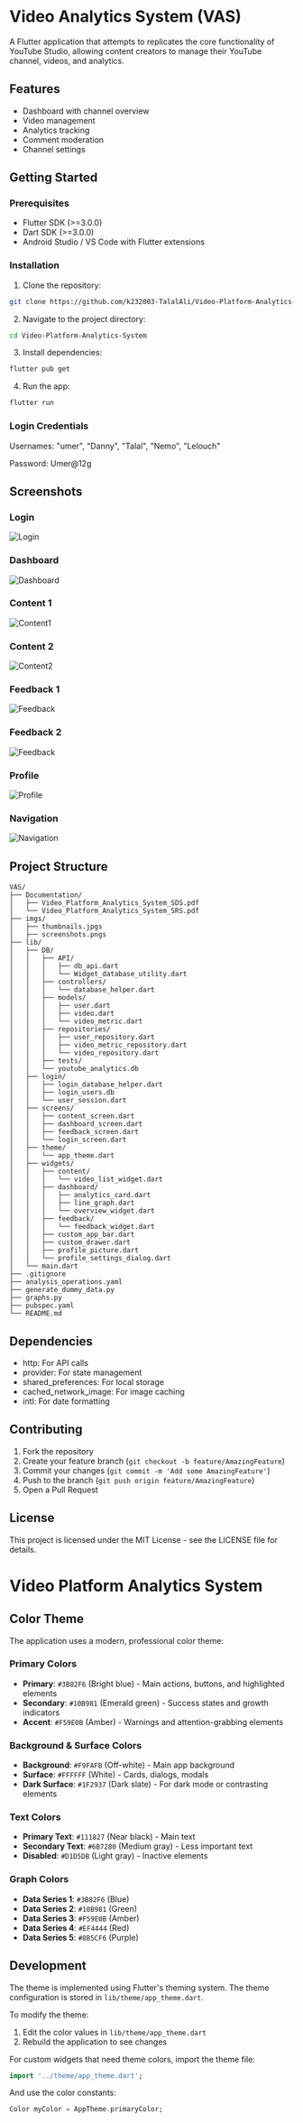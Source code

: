 # Video Analytics System (VAS)

A Flutter application that attempts to replicates the core functionality of YouTube Studio, allowing content creators to manage their YouTube channel, videos, and analytics.

## Features

- Dashboard with channel overview
- Video management
- Analytics tracking
- Comment moderation
- Channel settings

## Getting Started

### Prerequisites

- Flutter SDK (>=3.0.0)
- Dart SDK (>=3.0.0)
- Android Studio / VS Code with Flutter extensions

### Installation

1. Clone the repository:
```bash
git clone https://github.com/k232003-TalalAli/Video-Platform-Analytics-System.git
```

2. Navigate to the project directory:
```bash
cd Video-Platform-Analytics-System
```

3. Install dependencies:
```bash
flutter pub get
```

4. Run the app:
```bash
flutter run
```

### Login Credentials

Usernames: "umer", "Danny", "Talal", "Nemo", "Lelouch" 

Password: Umer@12g

## Screenshots

### Login  
![Login](imgs/login.png)

### Dashboard  
![Dashboard](imgs/dashboard.png)

### Content 1  
![Content1](imgs/content1.png)

### Content 2  
![Content2](imgs/content2.png)

### Feedback 1 
![Feedback](imgs/feedback1.png)

### Feedback 2 
![Feedback](imgs/feedback2.png)

### Profile  
![Profile](imgs/profile.png)

### Navigation  
![Navigation](imgs/navigation.png)


## Project Structure

```
VAS/
├── Documentation/
│   ├── Video_Platform_Analytics_System_SDS.pdf
│   └── Video_Platform_Analytics_System_SRS.pdf
├── imgs/
│   ├── thumbnails.jpgs
│   ├── screenshots.pngs
├── lib/
│   ├── DB/
│   │   ├── API/
│   │   │   ├── db_api.dart
│   │   │   └── Widget_database_utility.dart
│   │   ├── controllers/
│   │   │   └── database_helper.dart
│   │   ├── models/
│   │   │   ├── user.dart
│   │   │   ├── video.dart
│   │   │   └── video_metric.dart
│   │   ├── repositories/
│   │   │   ├── user_repository.dart
│   │   │   ├── video_metric_repository.dart
│   │   │   └── video_repository.dart
│   │   ├── tests/
│   │   └── youtube_analytics.db
│   ├── login/
│   │   ├── login_database_helper.dart
│   │   ├── login_users.db
│   │   └── user_session.dart
│   ├── screens/
│   │   ├── content_screen.dart
│   │   ├── dashboard_screen.dart
│   │   ├── feedback_screen.dart
│   │   └── login_screen.dart
│   ├── theme/
│   │   └── app_theme.dart
│   ├── widgets/
│   │   ├── content/
│   │   │   └── video_list_widget.dart
│   │   ├── dashboard/
│   │   │   ├── analytics_card.dart
│   │   │   ├── line_graph.dart
│   │   │   └── overview_widget.dart
│   │   ├── feedback/
│   │   │   └── feedback_widget.dart
│   │   ├── custom_app_bar.dart
│   │   ├── custom_drawer.dart
│   │   ├── profile_picture.dart
│   │   └── profile_settings_dialog.dart
│   └── main.dart
├── .gitignore
├── analysis_operations.yaml
├── generate_dummy_data.py
├── graphs.py
├── pubspec.yaml
└── README.md
```

## Dependencies

- http: For API calls
- provider: For state management
- shared_preferences: For local storage
- cached_network_image: For image caching
- intl: For date formatting

## Contributing

1. Fork the repository
2. Create your feature branch (`git checkout -b feature/AmazingFeature`)
3. Commit your changes (`git commit -m 'Add some AmazingFeature'`)
4. Push to the branch (`git push origin feature/AmazingFeature`)
5. Open a Pull Request

## License

This project is licensed under the MIT License - see the LICENSE file for details.

# Video Platform Analytics System

## Color Theme

The application uses a modern, professional color theme:

### Primary Colors
- **Primary**: `#3B82F6` (Bright blue) - Main actions, buttons, and highlighted elements
- **Secondary**: `#10B981` (Emerald green) - Success states and growth indicators
- **Accent**: `#F59E0B` (Amber) - Warnings and attention-grabbing elements

### Background & Surface Colors
- **Background**: `#F9FAFB` (Off-white) - Main app background
- **Surface**: `#FFFFFF` (White) - Cards, dialogs, modals
- **Dark Surface**: `#1F2937` (Dark slate) - For dark mode or contrasting elements

### Text Colors
- **Primary Text**: `#111827` (Near black) - Main text
- **Secondary Text**: `#6B7280` (Medium gray) - Less important text
- **Disabled**: `#D1D5DB` (Light gray) - Inactive elements

### Graph Colors
- **Data Series 1**: `#3B82F6` (Blue)
- **Data Series 2**: `#10B981` (Green)
- **Data Series 3**: `#F59E0B` (Amber)
- **Data Series 4**: `#EF4444` (Red)
- **Data Series 5**: `#8B5CF6` (Purple)

## Development

The theme is implemented using Flutter's theming system. The theme configuration is stored in `lib/theme/app_theme.dart`.

To modify the theme:
1. Edit the color values in `lib/theme/app_theme.dart`
2. Rebuild the application to see changes

For custom widgets that need theme colors, import the theme file:
```dart
import '../theme/app_theme.dart';
```

And use the color constants:
```dart
Color myColor = AppTheme.primaryColor;
```
